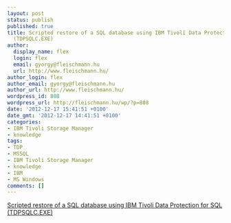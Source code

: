 ```yaml
---
layout: post
status: publish
published: true
title: Scripted restore of a SQL database using IBM Tivoli Data Protection for SQL
  (TDPSQLC.EXE)
author:
  display_name: flex
  login: flex
  email: gyorgy@fleischmann.hu
  url: http://www.fleischmann.hu/
author_login: flex
author_email: gyorgy@fleischmann.hu
author_url: http://www.fleischmann.hu/
wordpress_id: 808
wordpress_url: http://fleischmann.hu/wp/?p=808
date: '2012-12-17 15:41:51 +0100'
date_gmt: '2012-12-17 14:41:51 +0100'
categories:
- IBM Tivoli Storage Manager
- knowledge
tags:
- TDP
- MSSQL
- IBM Tivoli Storage Manager
- knowledge
- IBM
- MS Windows
comments: []
---
```

<p><a href="http://www.johnstonemail.co.uk/sql/?p=39">Scripted restore of a SQL database using IBM Tivoli Data Protection for SQL (TDPSQLC.EXE)</a></p>
